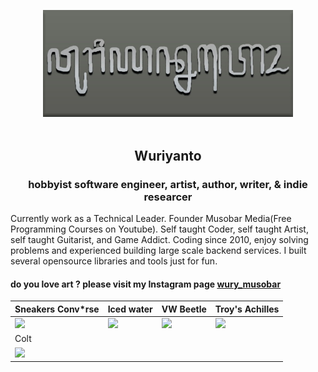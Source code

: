 <div align="center">

[<img src="https://raw.githubusercontent.com/wuriyanto48/wuriyanto48/master/assets/wury_in_aksara_jawa.jpg" width="400">](https://github.com/wuriyanto48)
<br/><br/>
## Wuriyanto
### hobbyist software engineer, artist, author, writer, & indie researcer
</div>

Currently work as a Technical Leader. Founder Musobar Media(Free Programming Courses on Youtube). Self taught Coder, self taught Artist,  self taught Guitarist,  and Game Addict. Coding since 2010, enjoy solving problems and experienced building large scale backend services. I built several opensource libraries and tools just for fun.

#### do you love art ? please visit my Instagram page [wury_musobar](https://www.instagram.com/wury_musobar/)

Sneakers Conv*rse | Iced water | VW Beetle | Troy's Achilles 
--- | --- | --- | ---
<img src="https://instagram.fcgk4-4.fna.fbcdn.net/v/t51.2885-15/sh0.08/e35/s640x640/100621651_584039368903813_3479954483254788607_n.jpg?_nc_ht=instagram.fcgk4-4.fna.fbcdn.net&_nc_cat=101&_nc_ohc=cAFzYAi9BFQAX_lawtd&oh=d1d3694b3cc41eba6972f2868a138707&oe=5F3B35DD" width="300"> | <img src="https://instagram.fcgk4-3.fna.fbcdn.net/v/t51.2885-15/sh0.08/e35/s640x640/91942071_232997971185752_8534895013789345820_n.jpg?_nc_ht=instagram.fcgk4-3.fna.fbcdn.net&_nc_cat=108&_nc_ohc=6G-KqpOrNW4AX-UMebe&oh=d5b749f28f1abcffc2d9bc45d030f5a0&oe=5F3B5E26" width="300"> | <img src="https://instagram.fcgk5-1.fna.fbcdn.net/v/t51.2885-15/sh0.08/e35/s750x750/91862719_160931665381034_99163250187660152_n.jpg?_nc_ht=instagram.fcgk5-1.fna.fbcdn.net&_nc_cat=102&_nc_ohc=G-iSOHPwfPwAX9TrwWO&oh=5e8f481302321507d22ced5d2b671af0&oe=5F3C838C" width="300"> | <img src="https://instagram.fcgk4-4.fna.fbcdn.net/v/t51.2885-15/sh0.08/e35/p750x750/14561975_346857998987847_1394839536168599552_n.jpg?_nc_ht=instagram.fcgk4-4.fna.fbcdn.net&_nc_cat=103&_nc_ohc=XPZ9v4IUcrMAX9fdYq-&oh=eb266a86ffa59f68c0433a7c6f05414d&oe=5F3C5E62" width="300">
Colt |
<img src="https://instagram.fcgk4-1.fna.fbcdn.net/v/t51.2885-15/sh0.08/e35/s640x640/89630360_136929511055926_5593178224910132308_n.jpg?_nc_ht=instagram.fcgk4-1.fna.fbcdn.net&_nc_cat=110&_nc_ohc=k2Vo4CLsLwcAX9slMs_&oh=8f00d2f40bcb2957f55855335c25e35f&oe=5F3E445E" width="300"> |